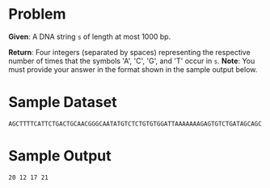 # Problem

**Given**: A DNA string `s` of length at most 1000 bp.

**Return**: Four integers (separated by spaces) representing the respective
number of times that the symbols 'A', 'C', 'G', and 'T' occur in `s`. **Note**:
You must provide your answer in the format shown in the sample output below.

# Sample Dataset

```
AGCTTTTCATTCTGACTGCAACGGGCAATATGTCTCTGTGTGGATTAAAAAAAGAGTGTCTGATAGCAGC
```

# Sample Output

```
20 12 17 21
```
